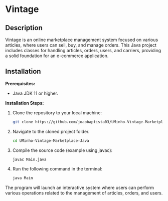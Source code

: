 # Vintage

## Description

Vintage is an online marketplace management system focused on various articles, where users can sell, buy, and manage orders. This Java project includes classes for handling articles, orders, users, and carriers, providing a solid foundation for an e-commerce application.

## Installation

**Prerequisites:**
- Java JDK 11 or higher.

**Installation Steps:**
1. Clone the repository to your local machine:
   ```bash
   git clone https://github.com/joaobaptista03/UMinho-Vintage-Marketplace-Java
    ```
2. Navigate to the cloned project folder.
    ```bash
   cd UMinho-Vintage-Marketplace-Java
    ```

3. Compile the source code (example using javac):
    ```bash
   javac Main.java
    ```

4. Run the following command in the terminal:
    ```bash
   java Main
    ```

The program will launch an interactive system where users can perform various operations related to the management of articles, orders, and users.

